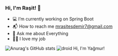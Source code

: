 ### Hi, I'm Raşit! 👋

* 💻 I’m currently working on Spring Boot
* 📬 How to reach me mrasitesdemir7@gmail.com
* 💬 Ask me about Everything
* 👨‍💻 I love my job

![Anurag's GitHub stats](https://github-readme-stats.vercel.app/api?username=rasitesdmr&show_icons=true&theme=radical)
 ![droid](https://img.icons8.com/color-glass/48/000000/android-os.png)  Hi, I'm Yağmur!
